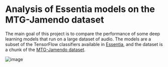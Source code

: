 # Analysis of Essentia models on the MTG-Jamendo dataset

The main goal of this project is to compare the performance of some deep learning models that run on a large dataset of audio. The models are a subset of the TensorFlow classifiers available in [Essentia](https://essentia.upf.edu/), and the dataset is a chunk of the [MTG-Jamendo dataset](https://github.com/MTG/mtg-jamendo-dataset).

![image](https://drive.google.com/uc?id=1ubA_baSFW437GEM0Crw6S5mzr1RjDsyx)
